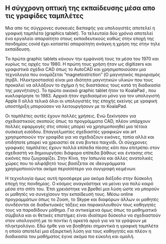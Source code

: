 ## H σύγχρονη οπτική της εκπαίδευσης μέσα απο τις γραφίδες ταμπλέτες

Μια απο τις σύγχρονες συσκευές διεπαφής για υπολογιστές αποτελεί η γραφική ταμπλέτα (graphics tablet). Τα τελευταία δύο χρόνια αποτελεί ένα εργαλείο απαραίτητο στους εκπαιδευτικούς καθώς στην εποχή της πανδημίας covid έχει καταστεί απαραίτητη ανάγκη η χρήση της στην τηλε εκπαίδευση.

Τα πρώτα graphic tablets κάνουν την εμφάνισή τους τα μέσα του 1970 και κυρίως τις αρχές του 1980. Η πρώτη τους χρήση ήταν ως digitizers και γραφιστικά σχέδια CAD όπως το AutoCAD και χρησιμοποιούσαν μια τεχνολογία που ονομάζεται “magnetostriction” (Ο μαγνητικός περιορισμός (πρβλ. Ηλεκτροστασία) είναι μια ιδιότητα μαγνητικών υλικών που τους προκαλεί να αλλάξουν το σχήμα ή τις διαστάσεις τους κατά τη διαδικασία της μαγνήτισης). Το πρώτο οικιακό graphic tablet ήταν το KoalaPad , που κυκλοφόρησε το 1983. Αρχικά ήταν σχεδιασμένο μόνο για τον υπολογιστή Apple II αλλά τελικά όλοι οι υπολογιστές της εποχής εκείνης με γραφική υποστήριξη μπορούσαν να λειτουργήσουν με το KoalaPad.

Οι ταμπλέτες αυτές έχουν πολλές χρήσεις. Ενώ ξεκίνησαν για σχεδιαστικούς σκοπούς όπως τα προγράμματα CAD, πλέον υπάρχουν πολλές εφαρμογές στις οποίες μπορεί να χρησιμοποιηθεί μια τέτοια συσκευή εισόδου. Επαγγελματίες σχεδιαστές γραφικών και art χρησιμοποιούν την γραφίδα για να σχεδιάζουν εικόνες, τοπία αλλά και οτιδήποτε μπορεί να χρειαστεί σε ενα βιντεο παιχνίδι. Οι σύγχρονες γραφικές ταμπλέτες έχουν πολλά επίπεδα πίεσης κάτι που επιτρέπει στον σχεδιαστή να δημιουργήσει διάφορα επίπεδα βάθους και έντασης στις εικόνες που ζωγραφίζει. Στην Κίνα, την Ιαπωνία και άλλες ανατολικές χώρες που το αλφάβητό τους βασίζεται σε ιδεογράμματα χρησιμοποιούνται ακόμα περισσότερο για συγγραφή κειμένων.

Η τεχνολογία όμως αυτή προσέφερε μια ακόμα διέξοδο στην δύσκολη εποχή της πανδημίας. Ο κόσμος αναγκάστηκε να μείνει για πολύ καιρό μέσα στο σπίτι του. Έτσι χρειάστηκε να βρεθεί μια λύση ώστε να μπορούν οι μαθητές να συνεχίσουν την εκπαίδευσή τους. Μέσω online προγραμμάτων όπως το Zoom, το Skype και διαφόρων άλλων οι μαθητές συνδέονται σε διαδικτυακές τάξεις και παρακολουθούν τους καθηγητές τους να παραδίδουν μάθημα. Για αντικείμενα όμως όπως τα μαθηματικά σύμβολα και οι θετικές επιστήμες είναι ιδιαίτερα δύσκολο να σχεδιαστούν στον υπολογιστή με το ποντίκι ή αρκετά αργό για να τα γράψουν με πληκτρολόγιο. Εδώ ήρθε για να βοηθήσει σημαντικά η γραφική ταμπλέτα η οποία αποτελεί μια εξαιρετική λύση για τους καθηγητές και πλέον η διαδικασία του μαθήματος έγινε ακόμα πιο εύκολη και ομαλή.
